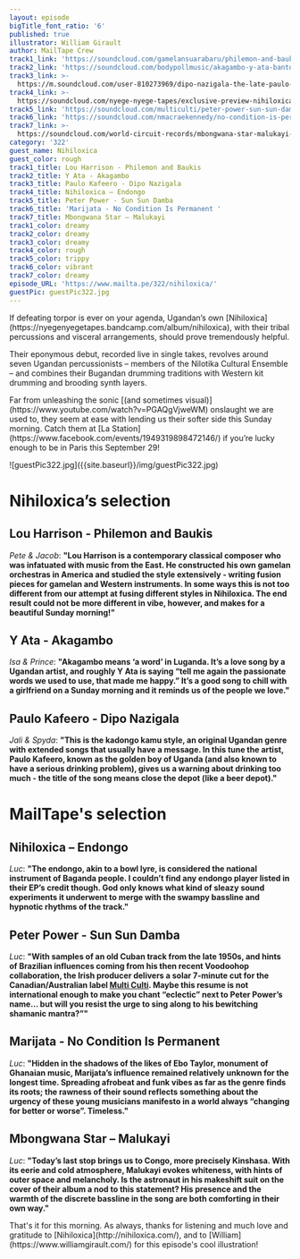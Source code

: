 ```yaml
---
layout: episode
bigTitle_font_ratio: '6'
published: true
illustrator: William Girault
author: MailTape Crew
track1_link: 'https://soundcloud.com/gamelansuarabaru/philemon-and-baukis-lou-harrison'
track2_link: 'https://soundcloud.com/bodypollmusic/akagambo-y-ata-banton'
track3_link: >-
  https://m.soundcloud.com/user-810273969/dipo-nazigala-the-late-paulo-kafeero-ssewakiryanga-alex0704363237
track4_link: >-
  https://soundcloud.com/nyege-nyege-tapes/exclusive-preview-nihiloxica-03-endongo-releases-30112017
track5_link: 'https://soundcloud.com/multiculti/peter-power-sun-sun-damba-e'
track6_link: 'https://soundcloud.com/nmacraekennedy/no-condition-is-permanent-marijata'
track7_link: >-
  https://soundcloud.com/world-circuit-records/mbongwana-star-malukayi-feat-konono-no1
category: '322'
guest_name: Nihiloxica
guest_color: rough
track1_title: Lou Harrison - Philemon and Baukis
track2_title: Y Ata - Akagambo
track3_title: Paulo Kafeero - Dipo Nazigala
track4_title: Nihiloxica – Endongo
track5_title: Peter Power - Sun Sun Damba
track6_title: 'Marijata - No Condition Is Permanent '
track7_title: Mbongwana Star – Malukayi
track1_color: dreamy
track2_color: dreamy
track3_color: dreamy
track4_color: rough
track5_color: trippy
track6_color: vibrant
track7_color: dreamy
episode_URL: 'https://www.mailta.pe/322/nihiloxica/'
guestPic: guestPic322.jpg
---
```

<p id="introduction">If defeating torpor is ever on your agenda, Ugandan’s own [Nihiloxica](https://nyegenyegetapes.bandcamp.com/album/nihiloxica), with their tribal percussions and visceral arrangements, should prove tremendously helpful.</p>
<p>Their eponymous debut, recorded live in single takes, revolves around seven Ugandan percussionists – members of the Nilotika Cultural Ensemble – and combines their Bugandan drumming traditions with Western kit drumming and brooding synth layers.</p>
<p> Far from unleashing the sonic [(and sometimes visual)](https://www.youtube.com/watch?v=PGAQgVjweWM) onslaught we are used to, they seem at ease with lending us their softer side this Sunday morning.
Catch them at [La Station](https://www.facebook.com/events/1949319898472146/) if you’re lucky enough to be in Paris this September 29!</p>
![guestPic322.jpg]({{site.baseurl}}/img/guestPic322.jpg)



# Nihiloxica’s selection


## Lou Harrison - Philemon and Baukis
_Pete & Jacob_: **"**Lou Harrison is a contemporary classical composer who was infatuated with music from the East. He constructed his own gamelan orchestras in America and studied the style extensively - writing fusion pieces for gamelan and Western instruments. In some ways this is not too different from our attempt at fusing different styles in Nihiloxica. The end result could not be more different in vibe, however, and makes for a beautiful Sunday morning!**"**

## Y Ata - Akagambo
_Isa & Prince_: **"**Akagambo means ‘a word’ in Luganda. It’s a love song by a Ugandan artist, and roughly Y Ata is saying “tell me again the passionate words we used to use, that made me happy.” It’s a good song to chill with a girlfriend on a Sunday morning and it reminds us of the people we love.**"**

## Paulo Kafeero - Dipo Nazigala
_Jali & Spyda_: **"**This is the kadongo kamu style, an original Ugandan genre with extended songs that usually have a message. In this tune the artist, Paulo Kafeero, known as the golden boy of Uganda (and also known to have a serious drinking problem), gives us a warning about drinking too much - the title of the song means close the depot (like a beer depot).**"**


# MailTape's selection

## Nihiloxica – Endongo
_Luc_: **"**The endongo, akin to a bowl lyre, is considered the national instrument of Baganda people. I couldn’t find any endongo player listed in their EP’s credit though. God only knows what kind of sleazy sound experiments it underwent to merge with the swampy bassline and hypnotic rhythms of the track.**"**

## Peter Power - Sun Sun Damba
_Luc_: **"**With samples of an old Cuban track from the late 1950s, and hints of Brazilian influences coming from his then recent Voodoohop collaboration, the Irish producer delivers a solar 7-minute cut for the Canadian/Australian label [Multi Culti](https://multiculti.bandcamp.com/). Maybe this resume is not international enough to make you chant “eclectic” next to Peter Power’s name… but will you resist the urge to sing along to his bewitching shamanic mantra?”**"**

##  Marijata - No Condition Is Permanent 
_Luc_: **"**Hidden in the shadows of the likes of Ebo Taylor, monument of Ghanaian music, Marijata’s influence remained relatively unknown for the longest time. Spreading afrobeat and funk vibes as far as the genre finds its roots; the rawness of their sound reflects something about the urgency of these young musicians manifesto in a world always “changing for better or worse”. Timeless.**"**

## Mbongwana Star – Malukayi
_Luc_: **"**Today’s last stop brings us to Congo, more precisely Kinshasa. With its eerie and cold atmosphere, Malukayi evokes whiteness, with hints of outer space and melancholy. Is the astronaut in his makeshift suit on the cover of their album a nod to this statement?  His presence and the warmth of the discrete bassline in the song are both comforting in their own way.**"**

<p id="outroduction">That's it for this morning. As always, thanks for listening and much love and gratitude to [Nihiloxica](http://nihiloxica.com/), and to [William](https://www.williamgirault.com/) for this episode's cool illustration!</p>
